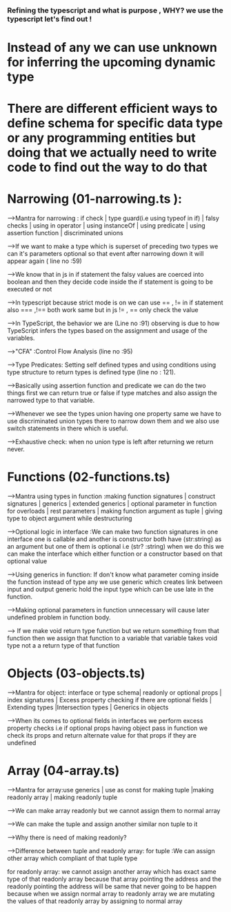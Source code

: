 ### Refining the typescript and what is purpose , WHY? we use the typescript let's find out !

# Instead of any we can use unknown for inferring the upcoming dynamic type

# There are different efficient ways to define schema for specific data type or any programming entities but doing that we actually need to write code to find out the way to do that

# Narrowing (01-narrowing.ts ):

-->Mantra for narrowing : if check | type guard(i.e using typeof in if) | falsy checks | using in operator | using instanceOf | using predicate | using assertion function | discriminated unions

-->If we want to make a type which is superset of preceding two types we can it's parameters optional so that event after narrowing down it will appear again ( line no :59)

-->We know that in js in if statement the falsy values are coerced into boolean and then they decide code inside the if statement is going to be executed or not

-->In typescript because strict mode is on we can use == , != in if statement also === ,!== both work same but in js != , == only check the value

-->In TypeScript, the behavior we are (Line no :91) observing is due to how TypeScript infers the types based on the assignment and usage of the variables.

-->"CFA" :Control Flow Analysis (line no :95)

-->Type Predicates: Setting self defined types and using conditions using type structure to return types is defined type (line no : 121).

-->Basically using assertion function and predicate we can do the two things first we can return true or false if type matches and also assign the narrowed type to that variable.

-->Whenever we see the types union having one property same we have to use discriminated union types there to narrow down them and we also use switch statements in there which is useful.

-->Exhaustive check: when no union type is left after returning we return never.

# Functions (02-functions.ts)

-->Mantra using types in function :making function signatures | construct signatures | generics | extended generics | optional parameter in function for overloads | rest parameters | making function argument as tuple | giving type to object argument while destructuring

-->Optional logic in interface :We can make two function signatures in one interface one is callable and another is constructor both have (str:string) as an argument but one of them is optional i.e (str? :string) when we do this we can make the interface which either function or a constructor based on that optional value

-->Using generics in function: If don't know what parameter coming inside the function instead of type any we use generic which creates link between input and output generic hold the input type which can be use late in the function.

-->Making optional parameters in function unnecessary will cause later undefined problem in function body.

--> If we make void return type function but we return something from that function then we assign that function to a variable that variable takes void type not a a return type of that function

# Objects (03-objects.ts)

-->Mantra for object: interface or type schema| readonly or optional props |
index signatures | Excess property checking if there are optional fields | Extending types |Intersection types | Generics in objects

-->When its comes to optional fields in interfaces we perform excess property checks i.e if optional props having object pass in function we check its props and return alternate value for that props if they are undefined

# Array (04-array.ts)

-->Mantra for array:use generics | use as const for making tuple |making readonly array | making readonly tuple

-->We can make array readonly but we cannot assign them to normal array

-->We can make the tuple and assign another similar non tuple to it

-->Why there is need of making readonly?

-->Difference between tuple and readonly array:
for tuple :We can assign other array which compliant of that tuple type

for readonly array: we cannot assign another array which has exact same type of that readonly array because that array pointing the address and the readonly pointing the address will be same that never going to be happen because when we assign normal array to readonly array we are mutating the values of that readonly array by assigning to normal array
